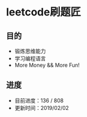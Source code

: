 # leetcode刷题匠

## 目的
* 锻炼思维能力
* 学习编程语言
* More Money && More Fun!

## 进度
* 目前进度：136 / 808
* 更新时间：2019/02/02



